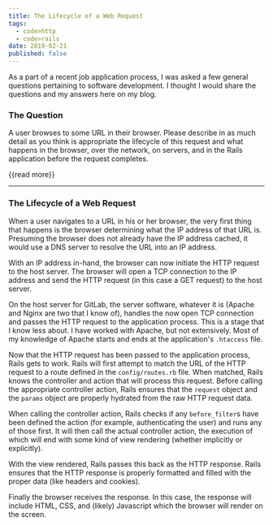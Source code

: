 ```yaml
---
title: The Lifecycle of a Web Request
tags:
  - code>http
  - code>rails
date: 2019-02-21
published: false
---
```


As a part of a recent job application process, I was asked a few general questions pertaining to software development. I thought I would share the questions and my answers here on my blog.

### The Question

A user browses to some URL in their browser. Please describe in as much detail as you think is appropriate the lifecycle of this request and what happens in the browser, over the network, on servers, and in the Rails application before the request completes.

{{read more}}

- - -

### The Lifecycle of a Web Request

When a user navigates to a URL in his or her browser, the very first thing that happens is the browser determining what the IP address of that URL is. Presuming the browser does not already have the IP address cached, it would use a DNS server to resolve the URL into an IP address.

With an IP address in-hand, the browser can now initiate the HTTP request to the host server. The browser will open a TCP connection to the IP address and send the HTTP request (in this case a GET request) to the host server.

On the host server for GitLab, the server software, whatever it is (Apache and Nginx are two that I know of), handles the now open TCP connection and passes the HTTP request to the application process. This is a stage that I know less about. I have worked with Apache, but not extensively. Most of my knowledge of Apache starts and ends at the application's `.htaccess` file.

Now that the HTTP request has been passed to the application process, Rails gets to work. Rails will first attempt to match the URL of the HTTP request to a route defined in the `config/routes.rb` file. When matched, Rails knows the controller and action that will process this request. Before calling the appropriate controller action, Rails ensures that the `request` object and the `params` object are properly hydrated from the raw HTTP request data.

When calling the controller action, Rails checks if any `before_filter`s have been defined the action (for example, authenticating the user) and runs any of those first. It will then call the actual controller action, the execution of which will end with some kind of view rendering (whether implicitly or explicitly).

With the view rendered, Rails passes this back as the HTTP response. Rails ensures that the HTTP response is properly formatted and filled with the proper data (like headers and cookies).

Finally the browser receives the response. In this case, the response will include HTML, CSS, and (likely) Javascript which the browser will render on the screen.

